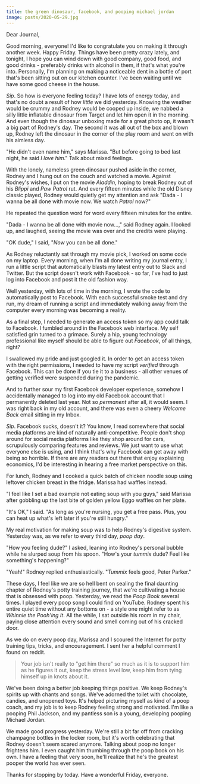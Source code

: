 ```yaml
---
title: the green dinosaur, facebook, and pooping michael jordan
image: posts/2020-05-29.jpg
---
```


Dear Journal,

Good morning, everyone!  I'd like to congratulate you on making it
through another week.  Happy Friday.  Things have been pretty crazy
lately, and tonight, I hope you can wind down with good company, good
food, and good drinks - preferably drinks with alcohol in them, if
that's what you're into.  Personally, I'm planning on making a
noticeable dent in a bottle of port that's been sitting out on our
kitchen counter.  I've been waiting until we have some good cheese in
the house.

_Sip_.  So how is everyone feeling today?  I have lots of energy
today, and that's no doubt a result of how _little_ we did yesterday.
Knowing the weather would be crummy and Rodney would be cooped up
inside, we nabbed a silly little inflatable dinosaur from Target and
let him open it in the morning.  And even though the dinosaur unboxing
made for a great photo op, it wasn't a big part of Rodney's day.  The
second it was all out of the box and blown up, Rodney left the
dinosaur in the corner of the play room and went on with his aimless
day.

"He didn't even name him," says Marissa.  "But before going to bed
last night, he said _I love him_."  Talk about mixed feelings.

With the lonely, nameless green dinosaur pushed aside in the corner,
Rodney and I hung out on the couch and watched a movie.  Against
Rodney's wishes, I put on the movie _Aladdin_, hoping to break Rodney
out of his _Blippi_ and _Paw Patrol_ rut.  And every fifteen minutes
while the old Disney classic played, Rodney would quietly get my
attention and ask "Dada - I wanna be all done with movie now.  We
watch _Patrol_ now?"

He repeated the question word for word every fifteen minutes for the
entire.

"Dada - I wanna be all done with movie now...," said Rodney again.  I
looked up, and laughed, seeing the movie was over and the credits were
playing.

"OK dude," I said, "_Now_ you can be all done."

As Rodney reluctantly sat through my movie pick, I worked on some code
on my laptop.  Every morning, when I'm all done writing my journal
entry, I run a little script that automatically blasts my latest entry
out to Slack and Twitter.  But the script doesn't work with Facebook -
so far, I've had to just log into Facebook and post it the old fashion
way.

Well yesterday, with lots of time in the morning, I wrote the code to
automatically post to Facebook.  With each successful smoke test and
dry run, my dream of running a script and immediately walking away
from the computer every morning was becoming a reality.

As a final step, I needed to generate an access token so my app could
talk to Facebook.  I fumbled around in the Facebook web interface.  My
self satisfied grin turned to a grimace.  Surely a hip, young
technology professional like myself should be able to figure out
_Facebook_, of all things, right?

I swallowed my pride and just googled it.  In order to get an access
token with the right permissions, I needed to have my script
_verified_ through Facebook.  This can be done if you tie it to a
business - all other venues of getting verified were suspended during
the pandemic.

And to further sour my first Facebook developer experience, somehow I
accidentally managed to log into my old Facebook account that I
permanently deleted last year.  Not so _permanent_ after all, it would
seem.  I was right back in my old account, and there was even a cheery
_Welcome Back_ email sitting in my Inbox.

_Sip_.  Facebook sucks, doesn't it?  You know, I read somewhere that
social media platforms are kind of naturally anti-competitive.  People
don't shop around for social media platforms like they shop around for
cars, scrupulously comparing features and reviews.  We just want to
use what everyone else is using, and I think that's why Facebook can
get away with being so horrible.  If there are any readers out there
that enjoy explaining economics, I'd be interesting in hearing a free
market perspective on this.

For lunch, Rodney and I cooked a quick batch of chicken noodle soup
using leftover chicken breast in the fridge.  Marissa had waffles
instead.

"I feel like I set a bad example not eating soup with you guys," said
Marissa after gobbling up the last bite of golden yellow Eggo waffles
on her plate.

"It's OK," I said.  "As long as you're nursing, you get a free pass.
Plus, you can heat up what's left later if you're still hungry."

My real motivation for making soup was to help Rodney's digestive
system.  Yesterday was, as we refer to every third day, _poop day_.

"How you feeling dude?" I asked, leaning into Rodney's personal bubble
while he slurped soup from his spoon.  "How's your _tummix_ dude?  Feel
like something's happening?"

"Yeah!" Rodney replied enthusiastically.  "_Tummix_ feels good, Peter
Parker."

These days, I feel like we are so hell bent on sealing the final
daunting chapter of Rodney's potty training journey, that we're
cultivating a house that is obsessed with poop.  Yesterday, we read
the _Poop Book_ several times.  I played every poop song I could find
on YouTube.  Rodney spent his entire quiet time without any bottoms
on - a style one might refer to as _Whinnie the Pooh'ing It_.  All the
while, I sat outside his room in my chair, paying close attention
every sound and smell coming out of his cracked door.

As we do on every poop day, Marissa and I scoured the Internet for
potty training tips, tricks, and encouragement.  I sent her a helpful
comment I found on reddit.

> Your job isn't really to "get him there" so much as it is to support
> him as he figures it out, keep the stress level low, keep him from
> tying himself up in knots about it.

We've been doing a better job keeping things positive.  We keep
Rodney's spirits up with chants and songs.  We've adorned the toilet
with chocolate, candies, and unopened toys.  It's helped picturing
myself as kind of a poop coach, and my job is to keep Rodney feeling
strong and motivated.  I'm like a pooping Phil Jackson, and my
pantless son is a young, developing pooping Michael Jordan.

We made good progress yesterday.  We're still a bit far off from
cracking champagne bottles in the locker room, but it's worth
celebrating that Rodney doesn't seem scared anymore.  Talking about
poop no longer frightens him.  I even caught him thumbing through the
poop book on his own.  I have a feeling that very soon, he'll realize
that he's the greatest pooper the world has ever seen.

Thanks for stopping by today.  Have a wonderful Friday, everyone.
